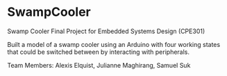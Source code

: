 # SwampCooler
Swamp Cooler Final Project for Embedded Systems Design (CPE301)

Built a model of a swamp cooler using an Arduino with four working states that could be switched between by interacting with peripherals.

Team Members: Alexis Elquist, Julianne Maghirang, Samuel Suk 
